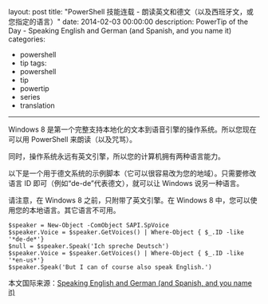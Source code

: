 ﻿layout: post
title: "PowerShell 技能连载 - 朗读英文和德文（以及西班牙文，或您指定的语言）"
date: 2014-02-03 00:00:00
description: PowerTip of the Day - Speaking English and German (and Spanish, and you name it)
categories:
- powershell
- tip
tags:
- powershell
- tip
- powertip
- series
- translation
---
Windows 8 是第一个完整支持本地化的文本到语音引擎的操作系统。所以您现在可以用 PowerShell 来朗读（以及咒骂）。

同时，操作系统永远有英文引擎，所以您的计算机拥有两种语言能力。

以下是一个用于德文系统的示例脚本（它可以很容易改为您的地域）。只需要修改语言 ID 即可（例如“de-de”代表德文），就可以让 Windows 说另一种语言。

请注意，在 Windows 8 之前，只附带了英文引擎。在 Windows 8 中，您可以使用您的本地语言。其它语言不可用。

	$speaker = New-Object -ComObject SAPI.SpVoice
	$speaker.Voice = $speaker.GetVoices() | Where-Object { $_.ID -like '*de-de*'}
	$null = $speaker.Speak('Ich spreche Deutsch')
	$speaker.Voice = $speaker.GetVoices() | Where-Object { $_.ID -like '*en-us*'}
	$speaker.Speak('But I can of course also speak English.')

<!--more-->
本文国际来源：[Speaking English and German (and Spanish, and you name it)](http://community.idera.com/powershell/powertips/b/tips/posts/speaking-english-and-german-and-spanish-and-you-name-it)
